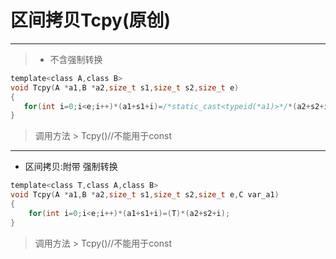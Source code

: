 # 区间拷贝Tcpy(原创)
***
>* 不含强制转换

 ``` C
template<class A,class B>
void Tcpy(A *a1,B *a2,size_t s1,size_t s2,size_t e)
{
	for(int i=0;i<e;i++)*(a1+s1+i)=/*static_cast<typeid(*a1)>*/*(a2+s2+i);
}
```

>调用方法
	> Tcpy()//不能用于const

***
* 区间拷贝:附带 强制转换

``` C
template<class T,class A,class B>
void Tcpy(A *a1,B *a2,size_t s1,size_t s2,size_t e,C var_a1)
{
	for(int i=0;i<e;i++)*(a1+s1+i)=(T)*(a2+s2+i);
}
```
	
>调用方法
	> Tcpy<typename>()//不能用于const
